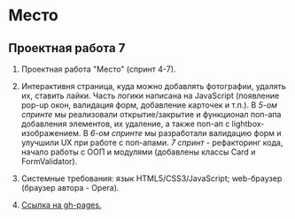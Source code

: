 # Место

## Проектная работа 7

1. Проектная работа "Место" (спринт 4-7).

2. Интерактивня страница, куда можно добавлять фотографии, удалять их, ставить лайки. Часть логики написана на JavaScript (появление pop-up окон, валидация форм, добавление карточек и т.п.). В *5-ом спринте* мы реализовали открытие/закрытие и функционал поп-апа добавления элементов, их удаление, а также поп-ап с lightbox-изображением. В *6-ом спринте* мы разработали валидацию форм и улучшили UX при работе с поп-апами. *7 спринт* - рефакторинг кода, начало работы с ООП и модулями (добавлены классы Card и FormValidator).

3. Системные требования: язык HTML5/CSS3/JavaScript; web-браузер (браузер автора - Opera).

4. [Ссылка на gh-pages.](https://antoshkow.github.io/mesto/ "Ссылка на gh-pages.")
